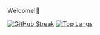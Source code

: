  Welcome!👋


[![GitHub Streak](http://github-readme-streak-stats.herokuapp.com?user=komron2052&theme=dark&background=000000)](https://git.io/streak-stats)
[![Top Langs](https://github-readme-stats.vercel.app/api/top-langs/?username=komron2052&layout=compact&theme=vision-friendly-dark)](https://github.com/anuraghazra/github-readme-stats)












